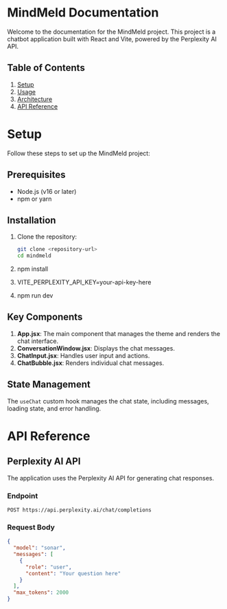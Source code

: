 # MindMeld Documentation

Welcome to the documentation for the MindMeld project. This project is a chatbot application built with React and Vite, powered by the Perplexity AI API.

## Table of Contents

1. [Setup](setup.md)
2. [Usage](usage.md)
3. [Architecture](architecture.md)
4. [API Reference](api.md)

# Setup

Follow these steps to set up the MindMeld project:

## Prerequisites

- Node.js (v16 or later)
- npm or yarn

## Installation

1. Clone the repository:

   ```bash
   git clone <repository-url>
   cd mindmeld

   ```

2. npm install
3. VITE_PERPLEXITY_API_KEY=your-api-key-here
4. npm run dev

## Key Components

1. **App.jsx**: The main component that manages the theme and renders the chat interface.
2. **ConversationWindow.jsx**: Displays the chat messages.
3. **ChatInput.jsx**: Handles user input and actions.
4. **ChatBubble.jsx**: Renders individual chat messages.

## State Management

The `useChat` custom hook manages the chat state, including messages, loading state, and error handling.

# API Reference

## Perplexity AI API

The application uses the Perplexity AI API for generating chat responses.

### Endpoint

`POST https://api.perplexity.ai/chat/completions`

### Request Body

```json
{
  "model": "sonar",
  "messages": [
    {
      "role": "user",
      "content": "Your question here"
    }
  ],
  "max_tokens": 2000
}
```
